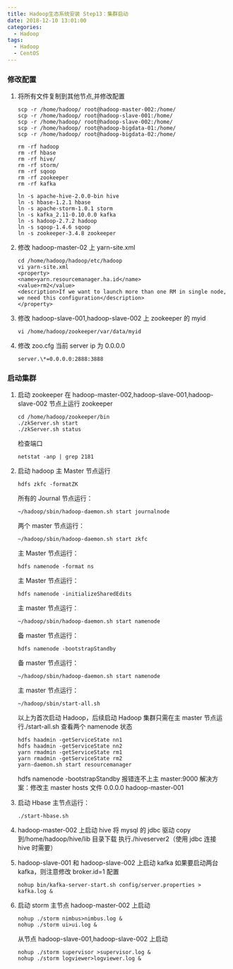 ```yaml
---
title: Hadoop生态系统安装 Step13：集群启动
date: 2018-12-10 13:01:00
categories:
  - Hadoop
tags:
  - Hadoop
  - CentOS
---
```


<!--more-->

### 修改配置

1. 将所有文件复制到其他节点,并修改配置

   ```
   scp -r /home/hadoop/ root@hadoop-master-002:/home/
   scp -r /home/hadoop/ root@hadoop-slave-001:/home/
   scp -r /home/hadoop/ root@hadoop-slave-002:/home/
   scp -r /home/hadoop/ root@hadoop-bigdata-01:/home/
   scp -r /home/hadoop/ root@hadoop-bigdata-02:/home/

   rm -rf hadoop
   rm -rf hbase
   rm -rf hive/
   rm -rf storm/
   rm -rf sqoop
   rm -rf zookeeper
   rm -rf kafka

   ln -s apache-hive-2.0.0-bin hive
   ln -s hbase-1.2.1 hbase
   ln -s apache-storm-1.0.1 storm
   ln -s kafka_2.11-0.10.0.0 kafka
   ln -s hadoop-2.7.2 hadoop
   ln -s sqoop-1.4.6 sqoop
   ln -s zookeeper-3.4.8 zookeeper
   ```

2. 修改 hadoop-master-02 上 yarn-site.xml

   ```
   cd /home/hadoop/hadoop/etc/hadoop
   vi yarn-site.xml
   <property>
   <name>yarn.resourcemanager.ha.id</name>
   <value>rm2</value>
   <description>If we want to launch more than one RM in single node, we need this configuration</description>
   </property>
   ```

3. 修改 hadoop-slave-001,hadoop-slave-002 上 zookeeper 的 myid

   ```
   vi /home/hadoop/zookeeper/var/data/myid
   ```

4. 修改 zoo.cfg 当前 server ip 为 0.0.0.0
   ```
   server.\*=0.0.0.0:2888:3888
   ```

### 启动集群

1. 启动 zookeeper
   在 hadoop-master-002,hadoop-slave-001,hadoop-slave-002 节点上运行 zookeeper

   ```
   cd /home/hadoop/zookeeper/bin
   ./zkServer.sh start
   ./zkServer.sh status
   ```

   检查端口

   ```
   netstat -anp | grep 2181
   ```

2. 启动 hadoop
   主 Master 节点运行

   ```
   hdfs zkfc -formatZK
   ```

   所有的 Journal 节点运行：

   ```
   ~/hadoop/sbin/hadoop-daemon.sh start journalnode
   ```

   两个 master 节点运行：

   ```
   ~/hadoop/sbin/hadoop-daemon.sh start zkfc
   ```

   主 Master 节点运行：

   ```
   hdfs namenode -format ns
   ```

   主 Master 节点运行：

   ```
   hdfs namenode -initializeSharedEdits
   ```

   主 master 节点运行：

   ```
   ~/hadoop/sbin/hadoop-daemon.sh start namenode
   ```

   备 master 节点运行：

   ```
   hdfs namenode -bootstrapStandby
   ```

   备 master 节点运行：

   ```
   ~/hadoop/sbin/hadoop-daemon.sh start namenode
   ```

   主 master 节点运行：

   ```
   ~/hadoop/sbin/start-all.sh
   ```

   以上为首次启动 Hadoop，后续启动 Hadoop 集群只需在主 master 节点运行./start-all.sh
   查看两个 namenode 状态

   ```
   hdfs haadmin -getServiceState nn1
   hdfs haadmin -getServiceState nn2
   yarn rmadmin -getServiceState rm1
   yarn rmadmin -getServiceState rm2
   yarn-daemon.sh start resourcemanager
   ```

   hdfs namenode -bootstrapStandby 报错连不上主 master:9000
   解决方案：修改主 master hosts 文件 0.0.0.0 hadoop-master-001

3. 启动 Hbase 主节点运行：

   ```
   ./start-hbase.sh
   ```

4. hadoop-master-002 上启动 hive
   将 mysql 的 jdbc 驱动 copy 到/home/hadoop/hive/lib 目录下载
   执行./hiveserver2（使用 jdbc 连接 hive 时需要）

5. hadoop-slave-001 和 hadoop-slave-002 上启动 kafka
   如果要启动两台 kafka，则注意修改 broker.id=1 配置

   ```
   nohup bin/kafka-server-start.sh config/server.properties > kafka.log &
   ```

6. 启动 storm
   主节点 hadoop-master-002 上启动
   ```
   nohup ./storm nimbus>nimbus.log &
   nohup ./storm ui>ui.log &
   ```
   从节点 hadoop-slave-001,hadoop-slave-002 上启动
   ```
   nohup ./storm supervisor >supervisor.log &
   nohup ./storm logviewer>logviewer.log &
   ```
